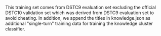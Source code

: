 This training set comes from DSTC9 evaluation set excluding the official DSTC10 validation set which was derived from DSTC9 evaluation set to avoid cheating.
In addition, we append the titles in knowledge.json as additional "single-turn" training data for training the knowledge cluster classifier.
